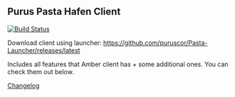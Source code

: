 ## Purus Pasta Hafen Client

[![Build Status](https://travis-ci.org/puruscor/Purus-Pasta.svg?branch=master)](https://travis-ci.org/puruscor/Purus-Pasta)

Download client using launcher:
https://github.com/puruscor/Pasta-Launcher/releases/latest

Includes all features that Amber client has + some additional ones. You can check them out below.

[Changelog](https://github.com/puruscor/Purus-Pasta/blob/master/CHANGELOG.md)